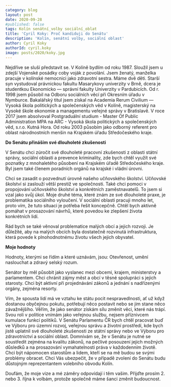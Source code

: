 ```yaml
---
category: blog
layout: post
date: 2020-09-28
#published: false
tags: Kolín senátní_volby sociální_oblat 
title: 'Cyril Koky: Proč kandiduji do Senátu'
description: 'Kolín, senátní volby, sociální oblast' 
author: Cyril Koky
authorId: cyril.koky
image: posts/2020/koky.jpg
---
```


Nejdříve se sluší představit se. V Kolíně bydlím od roku 1987. Sloužil jsem u zdejší Vojenské posádky coby voják z povolání. Jsem ženatý, manželka pracuje v kolínské nemocnici jako zdravotní sestra. Máme dvě děti. Starší syn vystudoval právnickou fakultu Masarykovy univerzity v Brně, dcera je studentkou Ekonomicko — správní fakulty Univerzity v Pardubicích. Od r. 1998 jsem působil na Odboru sociálních věcí při Okresním úřadu v Nymburce. Bakalářský titul jsem získal na Academia Rerum Civilium — Vysoká škola politických a společenských věd v Kolíně, magisterský na Vysoké škole ekonomie a managementu veřejné správy v Bratislavě. V roce 2017 jsem absolvoval Postgraduální studium - Master Of Public Administration MPA na ARC - Vysoká škola politických a společenských věd, s.r.o. Kutná Hora. Od roku 2003 působím jako odborný referent pro oblast národnostních menšin na Krajském úřadu Středočeského kraje.

**Do Senátu přináším své dlouholeté zkušenosti**

V Senátu chci zúročit své dlouholeté pracovní zkušenosti z oblasti státní správy, sociální oblasti a prevence kriminality, zde bych chtěl využít své poznatky z mnohaletého působení na Krajském úřadě Středočeského kraje. Byl jsem také členem poradních orgánů na krajské i vládní úrovni. 

Chci se zasadit o pozvednutí úrovně našeho učňovského školství. Učňovské školství si zaslouží větší prestiž ve společnosti. Také chci pomoci v propojování učňovského školství a konkrétních zaměstnavatelů. To jsem si vzal jako svůj úkol. Moje druhé téma, které znám ze své dlouholeté praxe, je problematika sociálního vyloučení. V sociální oblasti pracuji mnoho let, proto vím, že tuto situaci je potřeba řešit koncepčně. Chtěl bych aktivně pomáhat v prosazování návrhů, které povedou ke zlepšení života konkrétních lidí. 

Rád bych se také věnoval problematice malých obcí a jejich rozvoji. Je důležité, aby na malých obcích byla dostatečně rozvinutá infrastruktura, která povede k plnohodnotnému životu všech jejich obyvatel.

**Moje hodnoty**

Hodnoty, kterými se řídím a které uznávám, jsou: Otevřenost, umění naslouchat a zdravý selský rozum.

Senátor by měl působit jako vyslanec mezi obcemi, krajem, ministerstvy a parlamentem. Chci chránit zájmy měst a obcí v těsné spolupráci s jejich starosty. Chci být aktivní při projednávání zákonů a jednání s nadřízenými orgány, zejména resorty.

Vím, že spousta lidí má ve vztahu ke státu pocit nespravedlnosti, ať už když dostanou obyčejnou pokutu, potřebují něco postavit nebo se jim stane něco závažnějšího. Věřím, že jako senátor získám sílu změnit věci, které nás trápí. Svou roli v politice vnímám jako veřejnou službu, nejsem příznivcem kumulace funkcí politiků. V Senátu Parlamentu ČR bych chtěl pracovat buď ve Výboru pro územní rozvoj, veřejnou správu a životní prostředí, kde bych jistě uplatnil své dlouholeté zkušenosti ze státní správy nebo ve Výboru pro zdravotnictví a sociální oblast. Domnívám se, že v Senátu je nutné se soustředit zejména na kvalitu zákonů, na pečlivé posouzení jejich možných důsledků a na prosazování vymahatelnosti práva v každodenním životě. Chci být nápomocen starostům a lidem, kteří se na mě budou se svými problémy obracet. Chci Vás ubezpečit, že v případě zvolení do Senátu budu důstojným reprezentantem volebního obvodu Kolín.

Doufám, že moje vize a mé záměry odpovídají i těm vašim. Přijďte prosím 2. nebo 3. října k volbám, protože společně máme šanci změnit budoucnost.

